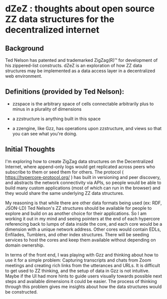 # dZeZ : thoughts about open source ZZ data structures for the decentralized internet

## Background
Ted Nelson has patented and trademarked ZigZag(R)&trade; for development of his zippered-list constructs.  dZeZ is an exploration of how ZZ data structures may be implemented as a data access layer in a decentralized web environment.

## Definitions (provided by Ted Nelson):
- zzspace is the arbitrary space of cells connectable
  arbitrarily plus to minus in a plurality of dimensions

- a zzstructure is anything built in this space

- a zzengine, like Gzz,
  has operations upon zzstructure,
  and views so that you can see what you're doing.

## Initial Thoughts
I'm exploring how to create ZigZag data structures on the Decentralized Internet, 
where append-only logs would get replicated across peers who subscribe to them or seed them for others.
The protocol ( https://hypercore-protocol.org/ ) has built in versioning and peer discovery, and abstracts the
network connectivity via APIs, so people would be able to build many custom applications (most of which can
run in the browser) and they would share the same underlying ZZ data structures.

My reasoning is that while there are other data formats being used (ex: RDF, JSON-LD) Ted Nelson's ZZ structures
should be available for people to explore and build on as another choice for their applications.  So I am 
working it out in my mind and seeing pointers at the end of each hypercore referencing back to lumps of data
inside the core, and each core would be a dimension with a unique network address. 
Other cores would contain EDLs, Enfilades, Tumblers, and other index structures.
There will be seeding services to host the cores and keep them available without depending on domain ownership.  

In terms of the front end, I was playing with Gzz and thinking about how to use it for a simple problem:
Capturing transcripts and chats from Zoom meetings and creating rich links from the utterances and URLs.
It is difficult to get used to ZZ thinking, and the setup of data in Gzz is not intuitive.  Maybe if the UI had more
hints to guide users visually towards possible next steps and available dimensions it could be easier.
The process of thinking through this problem gives me insights about how the data structures would be constructed.


